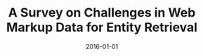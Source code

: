 ---
title: "A Survey on Challenges in Web Markup Data for Entity Retrieval"
collection: publications
permalink: /publication/2016-DBLP_conf_semweb_YuFGD16
date: 2016-01-01
venue: 'Proceedings of the ISWC 2016 Posters  &  Demonstrations Track co-located with 15th International Semantic Web Conference (ISWC 2016), Kobe, Japan, October 19, 2016'
---